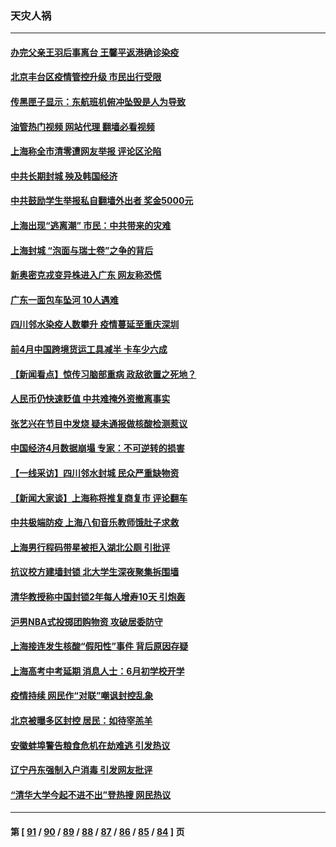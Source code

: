 ### 天灾人祸
---
#### [办完父亲王羽后事离台 王馨平返港确诊染疫](../../pages/ncid280/n13739363.md?05180845) 
#### [北京丰台区疫情管控升级 市民出行受限](../../pages/ncid280/n13739440.md?05180845) 
#### [传黑匣子显示：东航班机俯冲坠毁是人为导致](../../pages/ncid280/n13739368.md?05180845) 
#### [油管热门视频 网站代理 翻墙必看视频](http://209.222.30.114:81/youtube.html?05180845)
#### [上海称全市清零遭网友举报 评论区沦陷](../../pages/ncid280/n13739174.md?05180845) 
#### [中共长期封城 殃及韩国经济](../../pages/ncid280/n13739351.md?05180845) 
#### [中共鼓励学生举报私自翻墙外出者 奖金5000元](../../pages/ncid280/n13739345.md?05180845) 
#### [上海出现“逃离潮” 市民：中共带来的灾难](../../pages/ncid280/n13739175.md?05180845) 
#### [上海封城 “泡面与瑞士卷”之争的背后](../../pages/ncid280/n13739058.md?05180845) 
#### [新奥密克戎变异株进入广东 网友称恐慌](../../pages/ncid280/n13739150.md?05180845) 
#### [广东一面包车坠河 10人遇难](../../pages/ncid280/n13739148.md?05180845) 
#### [四川邻水染疫人数攀升 疫情蔓延至重庆深圳](../../pages/ncid280/n13739002.md?05180845) 
#### [前4月中国跨境货运工具减半 卡车少六成](../../pages/ncid280/n13738983.md?05180845) 
#### [【新闻看点】惊传习脑部重病 政敌欲置之死地？](../../pages/ncid280/n13738763.md?05180845) 
#### [人民币仍快速贬值 中共难掩外资撤离事实](../../pages/ncid280/n13738925.md?05180845) 
#### [张艺兴在节目中发烧 疑未通报做核酸检测惹议](../../pages/ncid280/n13738712.md?05180845) 
#### [中国经济4月数据崩塌 专家：不可逆转的损害](../../pages/ncid280/n13738442.md?05180845) 
#### [【一线采访】四川邻水封城 民众严重缺物资](../../pages/ncid280/n13738476.md?05180845) 
#### [【新闻大家谈】上海称将推复商复市 评论翻车](../../pages/ncid280/n13738541.md?05180845) 
#### [中共极端防疫 上海八旬音乐教师饿肚子求救](../../pages/ncid280/n13738037.md?05180845) 
#### [上海男行程码带星被拒入湖北公厕 引批评](../../pages/ncid280/n13738407.md?05180845) 
#### [抗议校方建墙封锁 北大学生深夜聚集拆围墙](../../pages/ncid280/n13738065.md?05180845) 
#### [清华教授称中国封锁2年每人增寿10天 引炮轰](../../pages/ncid280/n13738102.md?05180845) 
#### [沪男NBA式投掷团购物资 攻破居委防守](../../pages/ncid280/n13737933.md?05180845) 
#### [上海接连发生核酸“假阳性”事件 背后原因存疑](../../pages/ncid280/n13737818.md?05180845) 
#### [上海高考中考延期 消息人士：6月初学校开学](../../pages/ncid280/n13737805.md?05180845) 
#### [疫情持续 网民作“对联”嘲讽封控乱象](../../pages/ncid280/n13737182.md?05180845) 
#### [北京被曝多区封控 居民：如待宰羔羊](../../pages/ncid280/n13735980.md?05180845) 
#### [安徽蚌埠警告粮食危机在劫难逃 引发热议](../../pages/ncid280/n13736542.md?05180845) 
#### [辽宁丹东强制入户消毒 引发网友批评](../../pages/ncid280/n13736792.md?05180845) 
#### [“清华大学今起不进不出”登热搜 网民热议](../../pages/ncid280/n13736755.md?05180845) 

---
#### 第 [ [91](./91.md?05180845) / [90](./90.md?05180845) / [89](./89.md?05180845) / [88](./88.md?05180845) / [87](./87.md?05180845) / [86](./86.md?05180845) / [85](./85.md?05180845) / [84](./84.md?05180845) ] 页
